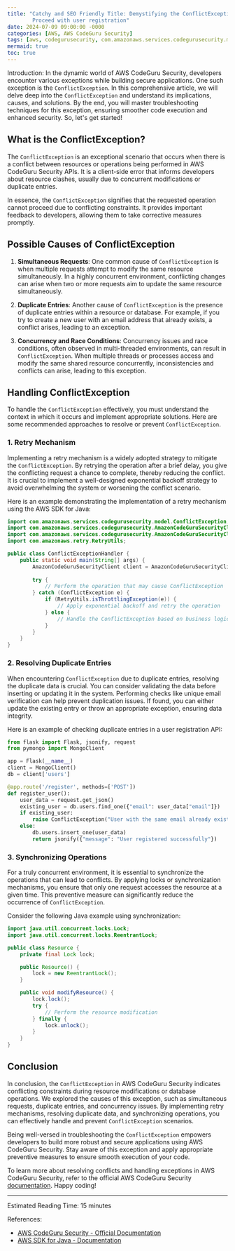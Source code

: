 ```yaml
---
title: "Catchy and SEO Friendly Title: Demystifying the ConflictException in AWS CodeGuru Security
        Proceed with user registration"
date: 2024-07-09 09:00:00 -0000
categories: [AWS, AWS CodeGuru Security]
tags: [aws, codegurusecurity, com.amazonaws.services.codegurusecurity.model]
mermaid: true
toc: true
---
```



Introduction:
In the dynamic world of AWS CodeGuru Security, developers encounter various exceptions while building secure applications. One such exception is the `ConflictException`. In this comprehensive article, we will delve deep into the `ConflictException` and understand its implications, causes, and solutions. By the end, you will master troubleshooting techniques for this exception, ensuring smoother code execution and enhanced security. So, let's get started!

## What is the ConflictException?

The `ConflictException` is an exceptional scenario that occurs when there is a conflict between resources or operations being performed in AWS CodeGuru Security APIs. It is a client-side error that informs developers about resource clashes, usually due to concurrent modifications or duplicate entries.

In essence, the `ConflictException` signifies that the requested operation cannot proceed due to conflicting constraints. It provides important feedback to developers, allowing them to take corrective measures promptly.

## Possible Causes of ConflictException

1. **Simultaneous Requests**: One common cause of `ConflictException` is when multiple requests attempt to modify the same resource simultaneously. In a highly concurrent environment, conflicting changes can arise when two or more requests aim to update the same resource simultaneously.

2. **Duplicate Entries**: Another cause of `ConflictException` is the presence of duplicate entries within a resource or database. For example, if you try to create a new user with an email address that already exists, a conflict arises, leading to an exception.

3. **Concurrency and Race Conditions**: Concurrency issues and race conditions, often observed in multi-threaded environments, can result in `ConflictException`. When multiple threads or processes access and modify the same shared resource concurrently, inconsistencies and conflicts can arise, leading to this exception.

## Handling ConflictException

To handle the `ConflictException` effectively, you must understand the context in which it occurs and implement appropriate solutions. Here are some recommended approaches to resolve or prevent `ConflictException`.

### 1. Retry Mechanism

Implementing a retry mechanism is a widely adopted strategy to mitigate the `ConflictException`. By retrying the operation after a brief delay, you give the conflicting request a chance to complete, thereby reducing the conflict. It is crucial to implement a well-designed exponential backoff strategy to avoid overwhelming the system or worsening the conflict scenario.

Here is an example demonstrating the implementation of a retry mechanism using the AWS SDK for Java:

```java
import com.amazonaws.services.codegurusecurity.model.ConflictException;
import com.amazonaws.services.codegurusecurity.AmazonCodeGuruSecurityClient;
import com.amazonaws.services.codegurusecurity.AmazonCodeGuruSecurityClientBuilder;
import com.amazonaws.retry.RetryUtils;

public class ConflictExceptionHandler {
    public static void main(String[] args) {
        AmazonCodeGuruSecurityClient client = AmazonCodeGuruSecurityClientBuilder.defaultClient();
        
        try {
            // Perform the operation that may cause ConflictException
        } catch (ConflictException e) {
            if (RetryUtils.isThrottlingException(e)) {
                // Apply exponential backoff and retry the operation
            } else {
                // Handle the ConflictException based on business logic
            }
        }
    }
}
```

### 2. Resolving Duplicate Entries

When encountering `ConflictException` due to duplicate entries, resolving the duplicate data is crucial. You can consider validating the data before inserting or updating it in the system. Performing checks like unique email verification can help prevent duplication issues. If found, you can either update the existing entry or throw an appropriate exception, ensuring data integrity.

Here is an example of checking duplicate entries in a user registration API:

```python
from flask import Flask, jsonify, request
from pymongo import MongoClient

app = Flask(__name__)
client = MongoClient()
db = client['users']

@app.route('/register', methods=['POST'])
def register_user():
    user_data = request.get_json()
    existing_user = db.users.find_one({"email": user_data["email"]})
    if existing_user:
        raise ConflictException("User with the same email already exists")
    else:
        db.users.insert_one(user_data)
        return jsonify({"message": "User registered successfully"})
```

### 3. Synchronizing Operations 

For a truly concurrent environment, it is essential to synchronize the operations that can lead to conflicts. By applying locks or synchronization mechanisms, you ensure that only one request accesses the resource at a given time. This preventive measure can significantly reduce the occurrence of `ConflictException`.

Consider the following Java example using synchronization:

```java
import java.util.concurrent.locks.Lock;
import java.util.concurrent.locks.ReentrantLock;

public class Resource {
    private final Lock lock;

    public Resource() {
        lock = new ReentrantLock();
    }

    public void modifyResource() {
        lock.lock();
        try {
            // Perform the resource modification
        } finally {
            lock.unlock();
        }
    }
}
```

## Conclusion

In conclusion, the `ConflictException` in AWS CodeGuru Security indicates conflicting constraints during resource modifications or database operations. We explored the causes of this exception, such as simultaneous requests, duplicate entries, and concurrency issues. By implementing retry mechanisms, resolving duplicate data, and synchronizing operations, you can effectively handle and prevent `ConflictException` scenarios.

Being well-versed in troubleshooting the `ConflictException` empowers developers to build more robust and secure applications using AWS CodeGuru Security. Stay aware of this exception and apply appropriate preventive measures to ensure smooth execution of your code.

To learn more about resolving conflicts and handling exceptions in AWS CodeGuru Security, refer to the official AWS CodeGuru Security [documentation](https://docs.aws.amazon.com/codeguru/latest/releasenotes/welcome.html). Happy coding!

---

Estimated Reading Time: 15 minutes

References:
- [AWS CodeGuru Security - Official Documentation](https://docs.aws.amazon.com/codeguru/latest/releasenotes/welcome.html)
- [AWS SDK for Java - Documentation](https://docs.aws.amazon.com/sdk-for-java/index.html)